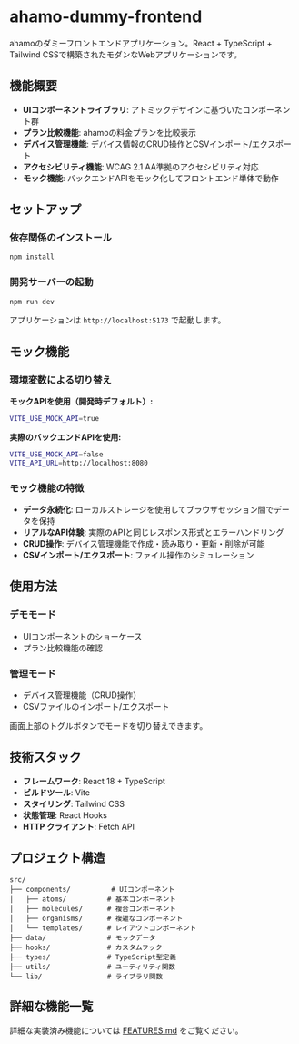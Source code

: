 # ahamo-dummy-frontend

ahamoのダミーフロントエンドアプリケーション。React + TypeScript + Tailwind CSSで構築されたモダンなWebアプリケーションです。

## 機能概要

- **UIコンポーネントライブラリ**: アトミックデザインに基づいたコンポーネント群
- **プラン比較機能**: ahamoの料金プランを比較表示
- **デバイス管理機能**: デバイス情報のCRUD操作とCSVインポート/エクスポート
- **アクセシビリティ機能**: WCAG 2.1 AA準拠のアクセシビリティ対応
- **モック機能**: バックエンドAPIをモック化してフロントエンド単体で動作

## セットアップ

### 依存関係のインストール
```bash
npm install
```

### 開発サーバーの起動
```bash
npm run dev
```

アプリケーションは `http://localhost:5173` で起動します。

## モック機能

### 環境変数による切り替え

**モックAPIを使用（開発時デフォルト）:**
```bash
VITE_USE_MOCK_API=true
```

**実際のバックエンドAPIを使用:**
```bash
VITE_USE_MOCK_API=false
VITE_API_URL=http://localhost:8080
```

### モック機能の特徴

- **データ永続化**: ローカルストレージを使用してブラウザセッション間でデータを保持
- **リアルなAPI体験**: 実際のAPIと同じレスポンス形式とエラーハンドリング
- **CRUD操作**: デバイス管理機能で作成・読み取り・更新・削除が可能
- **CSVインポート/エクスポート**: ファイル操作のシミュレーション

## 使用方法

### デモモード
- UIコンポーネントのショーケース
- プラン比較機能の確認

### 管理モード
- デバイス管理機能（CRUD操作）
- CSVファイルのインポート/エクスポート

画面上部のトグルボタンでモードを切り替えできます。

## 技術スタック

- **フレームワーク**: React 18 + TypeScript
- **ビルドツール**: Vite
- **スタイリング**: Tailwind CSS
- **状態管理**: React Hooks
- **HTTP クライアント**: Fetch API

## プロジェクト構造

```
src/
├── components/          # UIコンポーネント
│   ├── atoms/          # 基本コンポーネント
│   ├── molecules/      # 複合コンポーネント
│   ├── organisms/      # 複雑なコンポーネント
│   └── templates/      # レイアウトコンポーネント
├── data/               # モックデータ
├── hooks/              # カスタムフック
├── types/              # TypeScript型定義
├── utils/              # ユーティリティ関数
└── lib/                # ライブラリ関数
```

## 詳細な機能一覧

詳細な実装済み機能については [FEATURES.md](./FEATURES.md) をご覧ください。
